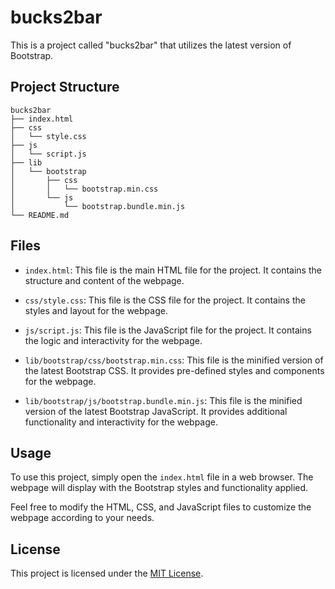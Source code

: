 # bucks2bar

This is a project called "bucks2bar" that utilizes the latest version of Bootstrap.

## Project Structure

```
bucks2bar
├── index.html
├── css
│   └── style.css
├── js
│   └── script.js
├── lib
│   └── bootstrap
│       ├── css
│       │   └── bootstrap.min.css
│       └── js
│           └── bootstrap.bundle.min.js
└── README.md
```

## Files

- `index.html`: This file is the main HTML file for the project. It contains the structure and content of the webpage.

- `css/style.css`: This file is the CSS file for the project. It contains the styles and layout for the webpage.

- `js/script.js`: This file is the JavaScript file for the project. It contains the logic and interactivity for the webpage.

- `lib/bootstrap/css/bootstrap.min.css`: This file is the minified version of the latest Bootstrap CSS. It provides pre-defined styles and components for the webpage.

- `lib/bootstrap/js/bootstrap.bundle.min.js`: This file is the minified version of the latest Bootstrap JavaScript. It provides additional functionality and interactivity for the webpage.

## Usage

To use this project, simply open the `index.html` file in a web browser. The webpage will display with the Bootstrap styles and functionality applied.

Feel free to modify the HTML, CSS, and JavaScript files to customize the webpage according to your needs.

## License

This project is licensed under the [MIT License](LICENSE).